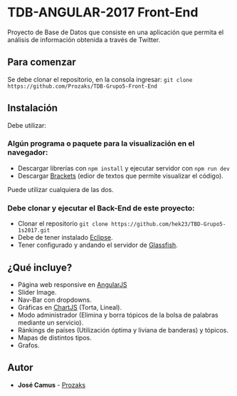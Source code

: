 # TDB-ANGULAR-2017 Front-End
Proyecto de Base de Datos que consiste en una aplicación que permita el análisis de información obtenida a través de Twitter.

## Para comenzar

Se debe clonar el repositorio, en la consola ingresar: 
``` git clone https://github.com/Prozaks/TDB-Grupo5-Front-End ```

## Instalación

Debe utilizar:

### Algún programa o paquete para la visualización en el navegador:
- Descargar librerías con `npm install` y ejecutar servidor con `npm run dev`
- Descargar [Brackets](http://brackets.io/) (edior de textos que permite visualizar el código).

Puede utilizar cualquiera de las dos.

### Debe clonar y ejecutar el Back-End de este proyecto:
- Clonar el repositorio ``` git clone https://github.com/hek23/TBD-Grupo5-1s2017.git ```
- Debe de tener instalado [Eclipse](http://www.eclipse.org/downloads/).
- Tener configurado y andando el servidor de [Glassfish](http://www.oracle.com/technetwork/middleware/glassfish/overview/index.html).


## ¿Qué incluye?
- Página web responsive en [AngularJS](https://angularjs.org/)
- Slider Image.
- Nav-Bar con dropdowns.
- Gráficas en [ChartJS](http://www.chartjs.org) (Torta, Lineal).
- Modo administrador (Elimina y borra tópicos de la bolsa de palabras mediante un servicio).
- Ránkings de países (Utilización óptima y liviana de banderas) y tópicos.
- Mapas de distintos tipos.
- Grafos.

## Autor

* **José Camus** - [Prozaks](https://github.com/Prozaks)

